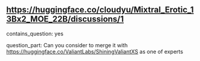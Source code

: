 ## https://huggingface.co/cloudyu/Mixtral_Erotic_13Bx2_MOE_22B/discussions/1

contains_question: yes

question_part: Can you consider to merge it with https://huggingface.co/ValiantLabs/ShiningValiantXS as one of experts